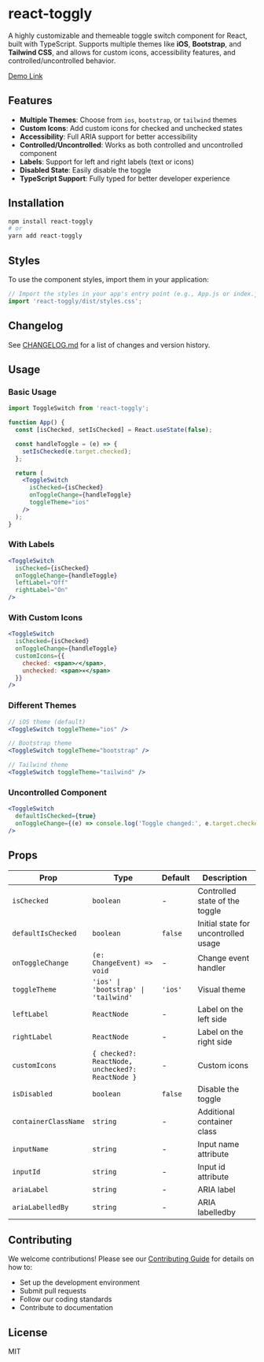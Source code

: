 # react-toggly

A highly customizable and themeable toggle switch component for React, built with TypeScript. Supports multiple themes like **iOS**, **Bootstrap**, and **Tailwind CSS**, and allows for custom icons, accessibility features, and controlled/uncontrolled behavior.

[Demo Link](https://farisnceit.github.io/react-toggly/)

## Features

- **Multiple Themes**: Choose from `ios`, `bootstrap`, or `tailwind` themes
- **Custom Icons**: Add custom icons for checked and unchecked states
- **Accessibility**: Full ARIA support for better accessibility
- **Controlled/Uncontrolled**: Works as both controlled and uncontrolled component
- **Labels**: Support for left and right labels (text or icons)
- **Disabled State**: Easily disable the toggle
- **TypeScript Support**: Fully typed for better developer experience

## Installation

```bash
npm install react-toggly
# or
yarn add react-toggly
```

## Styles

To use the component styles, import them in your application:

```jsx
// Import the styles in your app's entry point (e.g., App.js or index.js)
import 'react-toggly/dist/styles.css';
```

## Changelog

See [CHANGELOG.md](https://github.com/farisnceit/react-toggly/blob/main/CHANGELOG.md) for a list of changes and version history.

## Usage

### Basic Usage

```jsx
import ToggleSwitch from 'react-toggly';

function App() {
  const [isChecked, setIsChecked] = React.useState(false);

  const handleToggle = (e) => {
    setIsChecked(e.target.checked);
  };

  return (
    <ToggleSwitch
      isChecked={isChecked}
      onToggleChange={handleToggle}
      toggleTheme="ios"
    />
  );
}
```

### With Labels

```jsx
<ToggleSwitch
  isChecked={isChecked}
  onToggleChange={handleToggle}
  leftLabel="Off"
  rightLabel="On"
/>
```

### With Custom Icons

```jsx
<ToggleSwitch
  isChecked={isChecked}
  onToggleChange={handleToggle}
  customIcons={{
    checked: <span>✓</span>,
    unchecked: <span>✕</span>
  }}
/>
```

### Different Themes

```jsx
// iOS theme (default)
<ToggleSwitch toggleTheme="ios" />

// Bootstrap theme
<ToggleSwitch toggleTheme="bootstrap" />

// Tailwind theme
<ToggleSwitch toggleTheme="tailwind" />
```

### Uncontrolled Component

```jsx
<ToggleSwitch
  defaultIsChecked={true}
  onToggleChange={(e) => console.log('Toggle changed:', e.target.checked)}
/>
```

## Props

| Prop | Type | Default | Description |
|------|------|---------|-------------|
| `isChecked` | `boolean` | - | Controlled state of the toggle |
| `defaultIsChecked` | `boolean` | `false` | Initial state for uncontrolled usage |
| `onToggleChange` | `(e: ChangeEvent) => void` | - | Change event handler |
| `toggleTheme` | `'ios' \| 'bootstrap' \| 'tailwind'` | `'ios'` | Visual theme |
| `leftLabel` | `ReactNode` | - | Label on the left side |
| `rightLabel` | `ReactNode` | - | Label on the right side |
| `customIcons` | `{ checked?: ReactNode, unchecked?: ReactNode }` | - | Custom icons |
| `isDisabled` | `boolean` | `false` | Disable the toggle |
| `containerClassName` | `string` | - | Additional container class |
| `inputName` | `string` | - | Input name attribute |
| `inputId` | `string` | - | Input id attribute |
| `ariaLabel` | `string` | - | ARIA label |
| `ariaLabelledBy` | `string` | - | ARIA labelledby |

## Contributing

We welcome contributions! Please see our [Contributing Guide](CONTRIBUTING.md) for details on how to:
- Set up the development environment
- Submit pull requests
- Follow our coding standards
- Contribute to documentation

## License

MIT 
